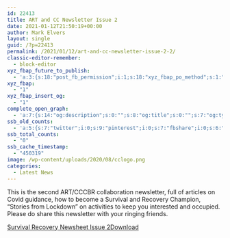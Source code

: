 ```yaml
---
id: 22413
title: ART and CC Newsletter Issue 2
date: 2021-01-12T21:50:19+00:00
author: Mark Elvers
layout: single
guid: /?p=22413
permalink: /2021/01/12/art-and-cc-newsletter-issue-2-2/
classic-editor-remember:
  - block-editor
xyz_fbap_future_to_publish:
  - 'a:3:{s:18:"post_fb_permission";i:1;s:18:"xyz_fbap_po_method";s:1:"2";s:16:"xyz_fbap_message";s:62:"News item added to the CCCBR website: {POST_TITLE} {PERMALINK}";}'
xyz_fbap:
  - "1"
xyz_fbap_insert_og:
  - "1"
complete_open_graph:
  - 'a:7:{s:14:"og:description";s:0:"";s:8:"og:title";s:0:"";s:7:"og:type";s:0:"";s:12:"twitter:card";s:7:"summary";s:15:"twitter:creator";s:0:"";s:19:"twitter:description";s:0:"";s:8:"og:image";s:0:"";}'
ssb_old_counts:
  - 'a:5:{s:7:"twitter";i:0;s:9:"pinterest";i:0;s:7:"fbshare";i:0;s:6:"reddit";i:0;s:6:"tumblr";N;}'
ssb_total_counts:
  - "0"
ssb_cache_timestamp:
  - "450319"
image: /wp-content/uploads/2020/08/cclogo.png
categories:
  - Latest News
---
```

This is the second ART/CCCBR collaboration newsletter, full of articles on Covid guidance, how to become a Survival and Recovery Champion, “Stories from Lockdown” on activities to keep you interested and occupied.  Please do share this newsletter with your ringing friends.

<div class="wp-block-file">
  <a href="https://cccbr.org.uk/wp-content/uploads/2021/01/Survival-Recovery-Newsheet-Issue-2.pdf">Survival Recovery Newsheet Issue 2</a><a href="https://cccbr.org.uk/wp-content/uploads/2021/01/Survival-Recovery-Newsheet-Issue-2.pdf" class="wp-block-file__button" download>Download</a>
</div>
